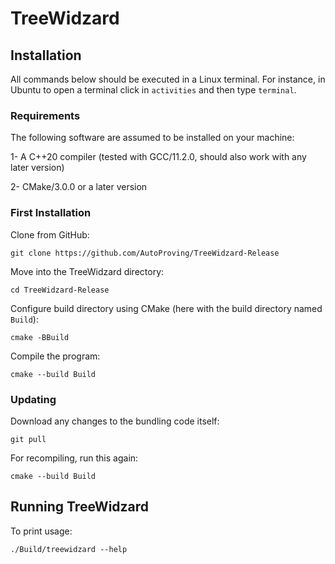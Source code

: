 # TreeWidzard

## Installation

All commands below should be executed in a Linux terminal. For instance, in Ubuntu to open a terminal click in ``activities`` and then type ``terminal``.

### Requirements
The following software are assumed to be installed on your machine:

1- A C++20 compiler (tested with GCC/11.2.0, should also work with any later version)

2- CMake/3.0.0 or a later version

### First Installation

Clone from GitHub:
```commandline
git clone https://github.com/AutoProving/TreeWidzard-Release
```

Move into the TreeWidzard directory:
```commandline
cd TreeWidzard-Release
```

Configure build directory using CMake (here with the build directory named `Build`):
```commandline
cmake -BBuild
```

Compile the program:
```commandline
cmake --build Build
```

### Updating
Download any changes to the bundling code itself:
```commandline
git pull
```

For recompiling, run this again:
```commandline
cmake --build Build
```

## Running TreeWidzard
To print usage:
```
./Build/treewidzard --help
```
